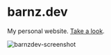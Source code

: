 # barnz.dev

My personal website. [Take a look](https://barnz.dev).

![barnzdev-screenshot](https://github.com/incinn/barnz.dev/assets/77964259/737ffb73-cef7-4dd5-9cf0-b660fefdf19f)

